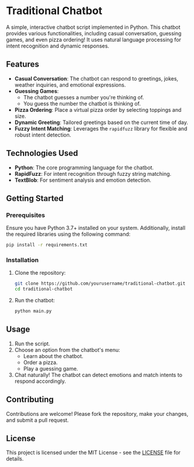 # Traditional Chatbot

A simple, interactive chatbot script implemented in Python. This chatbot provides various functionalities, including casual conversation, guessing games, and even pizza ordering! It uses natural language processing for intent recognition and dynamic responses.

## Features

- **Casual Conversation**: The chatbot can respond to greetings, jokes, weather inquiries, and emotional expressions.
- **Guessing Games**:
  - The chatbot guesses a number you're thinking of.
  - You guess the number the chatbot is thinking of.
- **Pizza Ordering**: Place a virtual pizza order by selecting toppings and size.
- **Dynamic Greeting**: Tailored greetings based on the current time of day.
- **Fuzzy Intent Matching**: Leverages the `rapidfuzz` library for flexible and robust intent detection.

## Technologies Used

- **Python**: The core programming language for the chatbot.
- **RapidFuzz**: For intent recognition through fuzzy string matching.
- **TextBlob**: For sentiment analysis and emotion detection.

## Getting Started

### Prerequisites

Ensure you have Python 3.7+ installed on your system. Additionally, install the required libraries using the following command:

```bash
pip install -r requirements.txt
```

### Installation

1. Clone the repository:
   ```bash
   git clone https://github.com/yourusername/traditional-chatbot.git
   cd traditional-chatbot
   ```

2. Run the chatbot:
   ```bash
   python main.py
   ```

## Usage

1. Run the script.
2. Choose an option from the chatbot's menu:
   - Learn about the chatbot.
   - Order a pizza.
   - Play a guessing game.
3. Chat naturally! The chatbot can detect emotions and match intents to respond accordingly.

## Contributing

Contributions are welcome! Please fork the repository, make your changes, and submit a pull request.

## License

This project is licensed under the MIT License - see the [LICENSE](LICENSE) file for details.